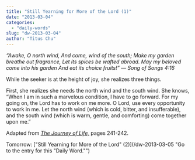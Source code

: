 ```yaml
---
title: "Still Yearning for More of the Lord (1)"
date: "2013-03-04"
categories: 
  - "daily-words"
slug: "dw-2013-03-04"
author: "Titus Chu"
---
```


_“Awake, O north wind,_ _And come, wind of the south;_ _Make my garden breathe out fragrance,_ _Let its spices be wafted abroad._ _May my beloved come into his garden_ _And eat its choice fruits!”_ _— Song of Songs 4:16_

While the seeker is at the height of joy, she realizes three things.

First, she realizes she needs the north wind and the south wind. She knows, “When I am in such a marvelous condition, I have to go forward. For my going on, the Lord has to work on me more. O Lord, use every opportunity to work in me. Let the north wind (which is cold, bitter, and insufferable), and the south wind (which is warm, gentle, and comforting) come together upon me.”

Adapted from _[The Journey of Life,](/book-journey "Go to the listing for this book.")_ pages 241-242.

Tomorrow: ["Still Yearning for More of the Lord" (2)](/dw-2013-03-05 "Go to the entry for this "Daily Word."")
